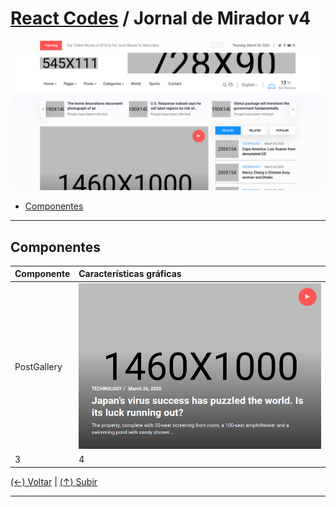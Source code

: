 # [React Codes](https://github.com/systemboys/React_Codes#react-codes "React Codes") / Jornal de Mirador v4

[![Home do JMv4](https://github.com/systemboys/React_Codes/raw/main/Projetos/Jornal%20de%20Mirador/images/Jornal_de_Mirador.png "Home do JMv4")](https://github.com/systemboys/React_Codes/raw/main/Projetos/Jornal%20de%20Mirador/images/Jornal_de_Mirador.png "Home do JMv4")

- [Componentes](#componentes "Componentes")

---

## Componentes

| Componente | Características gráficas |
| :------------ | :------------ |
| PostGallery | [![PostGallery](https://github.com/systemboys/React_Codes/raw/main/Projetos/Jornal%20de%20Mirador/images/PostGallery.png "PostGallery")](https://github.com/systemboys/React_Codes/raw/main/Projetos/Jornal%20de%20Mirador/images/PostGallery.png "PostGallery") |
| 3 | 4 |

[(&larr;) Voltar](https://github.com/systemboys/React_Codes#react-codes "Voltar ao Sumário") | 
[(&uarr;) Subir](#react-codes--jornal-de-mirador-v4 "Subir para o topo")

---